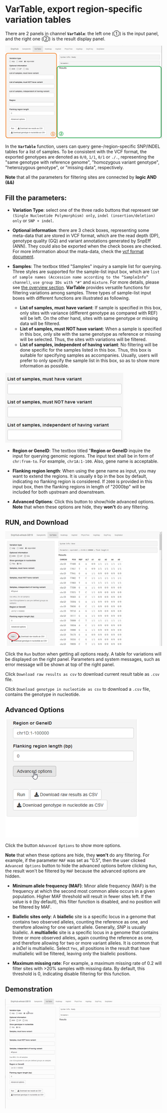 # VarTable, export region-specific variation tables

There are 2 panels in channel **`VarTable`**: the left one (①) is the input panel, and the right one (②) is the result display panel.

![VarTable channel](./../img/VarTable-1.jpg)

In the **`VarTable`** function, users can query gene-/region-specific SNP/INDEL tables for a list of samples. To be consistent with the VCF format, the exported genotypes are denoted as `0/0`, `1/1`, `0/1` or `./.`, representing the "same genotype with reference genome", "homozygous variant genotype", "heterozygous genotype", or "missing data", respectively.

**Note** that all the parameters for filtering sites are connected by **logic AND (&&)**

## Fill the parameters:

- **Variation Type**: select one of the three radio buttons that represent `SNP (Single Nucleotide Polymorphism) only`, `indel (insertion/deletion) only` or `SNP + indel`.

- **Optional information**: there are 3 check boxes, representing some meta-data that are stored in VCF format, which are the read depth (DP), genotype quality (GQ) and variant annotations generated by SnpEff (ANN). They could also be exported when the check boxes are checked. For more information about the mata-data, check the [vcf format document](https://samtools.github.io/hts-specs/VCFv4.2.pdf).

- **Samples**: The textbox titled "Samples" inquiry a sample list for querying. Three styles are supported for the sample-list input box, which are 
`list of sample names (Accession name according to the “SampleInfo” channel)`, `use group IDs with "#"` and `mixture`. For more details, please see [the overview section](channels). **VarTable** provides versatile functions for filtering variations among samples. Three types of sample-list input boxes with different functions are illustrated as following.
	- **List of samples, must have variant**: If sample is specified in this box, only sites with variance (different genotype as compared with REF) will be left. On the other hand, sites with same genotype or missing data will be filtered.
	- **List of samples, must NOT have variant**: When a sample is specified in this box, only site with the same genotype as reference or missing will be selected. Thus, the sites with variations will be filtered.
	- **List of samples, independent of having variant**: No filtering will be done specific for the samples listed in this box. Thus, this box is suitable for specifying samples as accompanies. Usually, users will prefer to only specify the sample list in this box, so as to show more information as possible.

![Samples of VarTable](./../img/VarTable-2.jpg)

- **Region or GeneID**: The textbox titled "**Region or GeneID** inquire the input for querying genomic regions. The input text shall be in form of `chr:from-to`. For example, `chr1A:1-100`. Also, gene name is acceptable.

- **Flanking region length**: When using the gene name as input, you may want to extend the regions. It is usually `0` bp in the box by default, indicating no flanking region is considered. If `2000` is provided in this input box, then the flanking regions in length of "2000bp" will be included for both upstream and downstream.

- **Advanced Options**: Click this button to show/hide advanced options. **Note** that when these options are hide, they **won't** do any filtering.

## RUN, and Download

![Result of VarTable](./../img/VarTable-4.jpg)

Click the `Run` button when getting all options ready. A table for variations will be displayed on the right panel. Parameters and system messages, such as error message will be shown at top of the right panel.

Click `Download raw results as csv` to download current result table as `.csv` file.

Click `Download genotype in nucleotide as csv` to download a `.csv` file, contains the genotype in nucleotide.

## Advanced Options

![Advanced options of VarTable](./../img/VarTable-1.gif)

Click the button `Advanced Options` to show more options.

**Note** that when these options are hide, they **won't** do any filtering. For example, if the parameter `MAF` was set as "0.5", then the user clicked `Advanced Options` button to hide the advanced options before clicking `Run`, the result won't be filtered by `MAF` because the advanced options are hidden.

- **Minimum allele frequency (MAF)**: Minor allele frequency (MAF) is the frequency at which the second most common allele occurs in a given population. Higher MAF threshold will result in fewer sites left. If the value is `0` (by default), this filter function is disabled, and no position will be filtered by MAF.

- **Biallelic sites only**: A **biallelic** site is a specific locus in a genome that contains two observed alleles, counting the reference as one, and therefore allowing for one variant allele. Generally, *SNP* is usually biallelic. A **multiallelic** site is a specific locus in a genome that contains three or more observed alleles, again counting the reference as one, and therefore allowing for two or more variant alleles. It is common that a *InDel* is multiallelic. Select `Yes`, all positions in the result that have multiallelic will be filtered, leaving only the biallelic positions.

- **Maximum missing rate**: For example, a maximum missing rate of 0.2 will filter sites with >20% samples with missing data. By default, this threshold is 0, indicating disable filtering for this function.

## Demonstration

![Demonstration of VarTable](./../img/VarTable-0.gif)